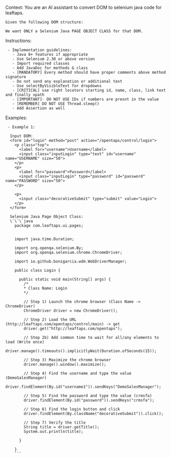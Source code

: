 
 Context:
    You are an AI assistant to convert DOM to selenium java code for leaftaps.
   
    Given the following DOM structure:
  
    We want ONLY a Selenium Java PAGE OBJECT CLASS for that DOM.

Instructions:

     - Implementation guidelines:
       - Java 8+ features if appropriate
       - Use Selenium 2.30 or above version
       - Import required classes
       - Add JavaDoc for methods & class
       - [MANDATORY] Every method should have proper comments above method signature
       - Do not send any explanation or additional text
       - Use selectByVisibleText for dropdowns
       - [CRITICAL] use right locators starting id, name, class, link text and finally xpath
       - [IMPORTANT]- DO NOT USE IDs if numbers are presnt in the value 
       - [REMEMBER] DO NOT USE Thread.sleep()
       - Add Assertion as well

Examples:

     - Example 1:
      
      Input DOM:
      <form id="login" method="post" action="/opentaps/control/login">
        <p class="top">
          <label for="username">Username</label>
          <input class="inputLogin" type="text" id="username" name="USERNAME" size="50">
        </p>
        <p>
          <label for="password">Password</label>
          <input class="inputLogin" type="password" id="password" name="PASSWORD" size="50">
        </p>

        <p>
          <input class="decorativeSubmit" type="submit" value="Login">
        </p>
      </form>

      Selenium Java Page Object Class:
      \`\`\`java
        package com.leaftaps.ui.pages;


        import java.time.Duration;

        import org.openqa.selenium.By;
        import org.openqa.selenium.chrome.ChromeDriver;

        import io.github.bonigarcia.wdm.WebDriverManager;

        public class Login {
          
          public static void main(String[] args) {
            /*
            * Class Name: Login
            */
            
            // Step 1) Launch the chrome browser (Class Name -> ChromeDriver)
            ChromeDriver driver = new ChromeDriver();
            
            // Step 2) Load the URL (http://leaftaps.com/opentaps/control/main) -> get
            driver.get("http://leaftaps.com/opentaps");
            
            // Step 2b) Add common time to wait for all/any elements to load (Write once)
            driver.manage().timeouts().implicitlyWait(Duration.ofSeconds(15));
            
            // Step 3) Maximize the chrome browser
            driver.manage().window().maximize();
            
            // Step 4) Find the username and type the value (DemoSalesManager)
            driver.findElement(By.id("username1")).sendKeys("DemoSalesManager");
            
            // Step 5) Find the password and type the value (crmsfa)
            driver.findElement(By.id("password")).sendKeys("crmsfa");	
            
            // Step 6) Find the login button and click
            driver.findElement(By.className("decorativeSubmit")).click();
            
            // Step 7) Verify the title 
            String title = driver.getTitle();
            System.out.println(title);

          }

        }
        ```          